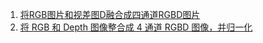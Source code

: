 



1. [将RGB图片和视差图D融合成四通道RGBD图片](https://blog.csdn.net/c_qianbo/article/details/53364189)
2. [将 RGB 和 Depth 图像整合成 4 通道 RGBD 图像，并归一化](https://www.jianshu.com/p/65c55c7c7401)

